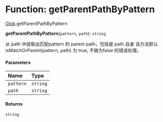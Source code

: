 # Function: getParentPathByPattern

[Glob](/auto-docs/form/modules/Glob.md).getParentPathByPattern

**getParentPathByPattern**(`pattern`, `path`): `string`

从 path 中提取出匹配pattern 的 parent path，包括是 path 自身
该方法默认 isMatchOrParent(pattern, path) 为 true, 不做为false 的错误处理。

#### Parameters

| Name | Type |
| :------ | :------ |
| `pattern` | `string` |
| `path` | `string` |

#### Returns

`string`

